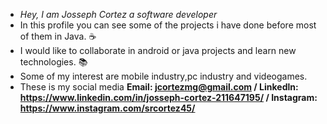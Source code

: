 - _Hey, I am Josseph Cortez a software developer_ 
- In this profile you can see some of the projects i have done before most of them in Java. ☕
- I would like to collaborate in android or java projects and learn new technologies. 📚
- Some of my interest are mobile industry,pc industry and videogames.
- These is my social media
  **Email: jcortezmg@gmail.com / Linkedln: https://www.linkedin.com/in/josseph-cortez-211647195/   /  Instagram: https://www.instagram.com/srcortez45/**
  
